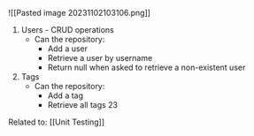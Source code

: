 ![[Pasted image 20231102103106.png]]
1. Users - CRUD operations
	- Can the repository:
		- Add a user
		- Retrieve a user by username
		- Return null when asked to retrieve a non-existent user
2. Tags
	- Can the repository:
		- Add a tag
		- Retrieve all tags
23

Related to: [[Unit Testing]]